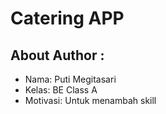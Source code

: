 # Catering APP

## About Author :
- Nama: Puti Megitasari
- Kelas: BE Class A
- Motivasi: Untuk menambah skill